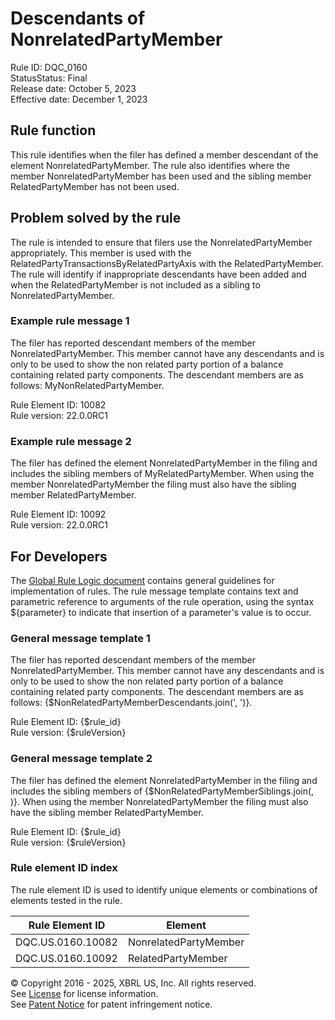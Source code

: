 # Descendants of NonrelatedPartyMember  
Rule ID: DQC_0160  
StatusStatus: Final  
Release date: October 5, 2023  
Effective date: December 1, 2023  
  
## Rule function
This rule identifies when the filer has defined a member descendant of the element NonrelatedPartyMember. The rule also identifies where the member NonrelatedPartyMember has been used and the sibling member RelatedPartyMember has not been used.  

## Problem solved by the rule  
The rule is intended to ensure that filers use the NonrelatedPartyMember appropriately. This member is used with the RelatedPartyTransactionsByRelatedPartyAxis with the RelatedPartyMember. The rule will identify if inappropriate descendants have been added and when the RelatedPartyMember is not included as a sibling to NonrelatedPartyMember.    

### Example rule message 1 
The filer has reported descendant members of the  member NonrelatedPartyMember. This member cannot have any descendants and is only to be used to show the non related party portion of a balance containing related party components. The descendant members are as follows: MyNonRelatedPartyMember.  

Rule Element ID: 10082  
Rule version: 22.0.0RC1

### Example rule message 2

The filer has defined the element NonrelatedPartyMember in the filing and includes the sibling members of MyRelatedPartyMember. When using the member NonrelatedPartyMember the filing must also have the sibling member RelatedPartyMember.

Rule Element ID: 10092  
Rule version: 22.0.0RC1  

## For Developers  
The [Global Rule Logic document](https://github.com/DataQualityCommittee/dqc_us_rules/blob/master/docs/GlobalRuleLogic.md) contains general guidelines for implementation of rules. The rule message template contains text and parametric reference to arguments of the rule operation, using the syntax ${parameter} to indicate that insertion of a parameter's value is to occur. 

### General message template 1 
The filer has reported descendant members of the  member NonrelatedPartyMember. This member cannot have any descendants and is only to be used to show the non related party portion of a balance containing related party components. The descendant members are as follows: {$NonRelatedPartyMemberDescendants.join(', ')}.  

Rule Element ID: {$rule_id}  
Rule version: {$ruleVersion}

### General message template 2 
The filer has defined the element NonrelatedPartyMember in the filing and includes the sibling members of {$NonRelatedPartyMemberSiblings.join(, )}. When using the member NonrelatedPartyMember the filing must also have the sibling member RelatedPartyMember.

Rule Element ID: {$rule_id}  
Rule version: {$ruleVersion}

### Rule element ID index  
The rule element ID is used to identify unique elements or combinations of elements tested in the rule.

|Rule Element ID|Element|
|--- |--- |
| DQC.US.0160.10082 | NonrelatedPartyMember |
| DQC.US.0160.10092 | RelatedPartyMember |

© Copyright 2016 - 2025, XBRL US, Inc. All rights reserved.   
See [License](https://xbrl.us/dqc-license) for license information.  
See [Patent Notice](https://xbrl.us/dqc-patent) for patent infringement notice.  